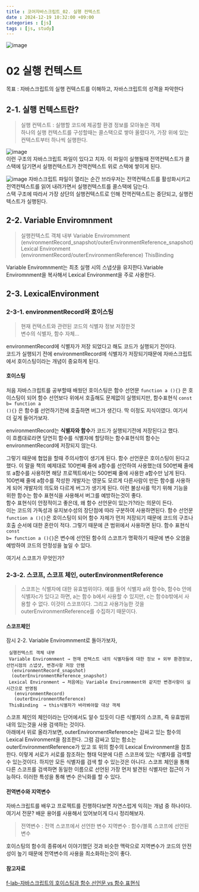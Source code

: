 ```yaml
---
title : 코어자바스크립트_02. 실행 컨텍스트
date : 2024-12-19 10:32:00 +09:00
categories : [js]
tags : [js, study] 
---
```

![image](https://github.com/user-attachments/assets/99796d0c-76c8-4d88-b3a8-22641a8edc94)
# 02 실행 컨텍스트
목표 : 자바스크립트의 실행 컨텍스트를 이해하고, 자바스크립트의 성격을 파악한다
## 2-1. 실행 컨텍스트란?
> 실행 컨텍스트 : 실행할 코드에 제공할 환경 정보를 모아놓은 객체 <br>
> 하나의 실행 컨텍스트를 구성할때는 콜스택으로 쌓아 올렸다가, 가장 위에 있는 컨텍스트부터 하나씩 실행한다.

![image](https://github.com/user-attachments/assets/ad423630-776b-4e9f-870f-732ed3890261)
 <br>
이런 구조의 자바스크립트 파일이 있다고 치자. 이 파일이 실행될때 전역컨텍스트가 콜스택에 담기면서 실행컨텍스트가 전역컨텍스트 위로 스택에 쌓이게 된다.

![image](https://github.com/user-attachments/assets/827a81ed-c56a-4e7e-bacc-ddf2ea1d108b)
자바스크립트 파일이 열리는 순간 브라우저는 전역컨텍스트를 활성화시키고 전역컨텍스트를 읽어 내려가면서 실행컨텍스트를 콜스택에 담는다. <br>
스택 구조에 따라서 가장 상단의 실행컨텍스트로 인해 전역컨텍스트는 중단되고, 실행컨텍스트가 실행된다. 


## 2-2. Variable Enviromnment
> 실행컨텍스트 객체 내부
> Variable Enviromnment (environmentRecord_snapshot/outerEnvironmentReference_snapshot)
> Lexical Environment (environmentRecord/outerEnvironmentReference)
> ThisBinding

Variable Enviromnment는 최초 실행 시의 스냅샷을 유지한다.Variable Enviromnment을 복사해서  Lexical Environment을 주로 사용한다.


## 2-3. LexicalEnvironment
### 2-3-1. environmentRecord와 호이스팅
> 현재 컨텍스트와 관련된 코드의 식별자 정보 저장한것<br/>
변수의 식별자, 함수 자체...

environmentRecord에 식별자가 저장 되었다고 해도 코드가 실행되기 전이다. <br/>
코드가 실행되기 전에 environmentRecord에 식별자가 저장되기때문에 자바스크립트에서 호이스팅이라는 개념이 중요하게 된다.

#### 호이스팅
처음 자바스크립트를 공부할때 배웠던 호이스팅은 함수 선언문 <code>function a (){}</code> 은 호이스팅이 되어 함수 선언보다 위에서 호출해도 문제없이 실행되지만, 함수표현식 <code>const b= function a (){}</code> 은 함수를 선언하기전에 호출하면 버그가 생긴다. 딱 이정도 지식이였다.
여기서 더 깊게 들어가보자.

environmentRecord는 <b>식별자와 함수</b>가 코드가 실행되기전에 저장된다고 했다. <br/>
이 흐름대로라면 당연히 함수를 식별자에 할당하는 함수표현식의 함수는 environmentRecord에 저장되지 않는다.

그렇기 때문에 협업을 할때 주의사항이 생기게 된다. 
함수 선언문은 호이스팅이 된다고 했다. 이 말을 책의 예제대로 100번째 줄에 a함수를 선언하여 사용했는데 500번째 줄에 또 a함수를 사용하면 해당 프로젝트에서는 500번째 줄에 사용한 a함수만 남게 된다. 100번째 줄에 a함수를 작성한 개발자는 영문도 모르게 다른사람이 만든 함수를 사용하게 되어 개발자의 의도와 다르게 버그가 생기게 된다. 이런 불상사를 막기 위해 기능을 위한 함수는 함수 표현식을 사용해서 버그를 예방하는것이 좋다. 
<br/> 함수 표현식이 안정적이고 좋은데, 왜 함수 선언문이 있는가?라는 의문이 든다. <br/>
이는 코드의 가독성과 유지보수성의 장단점에 따라 구분하여 사용하면된다.
함수 선언문 <code>function a (){}</code>은 호이스팅이 되어 함수 자체가 먼저 저장되기 때문에 코드의 구조나 호출 순서에 대한 혼란이 적다. 그렇기 때문에 큰 범위에서 사용하면 된다.
함수 표현식 <code>const b= function a (){}</code>은 변수에 선언된 함수의 스코프가 명확하기 때문에 변수 오염을 예방하여 코드의 안정성을 높일 수 있다.

여기서 스코프가 무엇인가?
### 2-3-2. 스코프, 스코프 체인, outerEnvironmentReference
> 스코프는 식별자에 대한 유효범위이다.
예를 들어 식별자 a와 함수b, 함수b 안에 식별자c가 있다고 하면, a는 함수 b에서 사용할 수 있지만, c는 함수b밖에서 사용할 수 없다. 이것이 스코프이다. 그리고 사용가능한 것을 outerEnvironmentReference를 수집하기 때문이다.

#### 스코프체인
잠시  2-2. Variable Enviromnment로 돌아가보자, <br/>
```
 실행컨텍스트 객체 내부
 Variable Enviromnment → 현재 컨텍스트 내의 식별자들에 대한 정보 + 외부 환경정보, 선언시점의 스냅샷, 변경사항 저장 안됌
  (environmentRecord_snapshot)
  (outerEnvironmentReference_snapshot)
 Lexical Environment → 처음에는 Variable Enviromnment와 같지만 변경사항이 실시간으로 반영됨
   (environmentRecord)
   (outerEnvironmentReference)
 ThisBinding  → this식별자가 바라봐야할 대상 객체
```
스코프 체인의 체인이라는 단어에서도 알수 있듯이 다른 식별자의 스코프, 즉 유효범위 내의 있는것을 사용 검색하는 것이다. <br />
아래에서 위로 올라가보면, outerEnvironmentReference는 감싸고 있는 함수의 Lexical Environment을 참조한다. 그럼 감싸고 있는 함소는 outerEnvironmentReference가 있고 또 위의 함수의 Lexical Environment을 참조한다. 이렇게 서로가 서로를 참조하는 형태 덕분에 다른 스코프에 있는 식별자를 검색할 수 있는것이다.
하지만 모든 식별자를 검색 할 수 있는것은 아니다. 스코프 체인을 통해 다른 스코프를 검색하면 동일한 이름으로 선언된 가장 먼저 발견된 식별자만 접근이 가능하다. 이러한 특성을 통해 변수 은닉화를 할 수 있다.

#### 전역변수와 지역변수
자바스크립트를 배우고 프로젝트를 진행하다보면 자연스럽게 익히는 개념 중 하나이다.<br/>
여기서 전문? 배운 용어를 사용해서 있어보이게 다시 정리해보자.<br/>
> 전역변수 : 전역 스코프에서 선언한 변수
> 지역변수 : 함수/블록 스코프에 선언된 변수

호이스팅의 함수의 종류에서 이야기했던 것과 비슷한 맥락으로 지역변수가 코드의 안전성이 높기 때문에 전역변수의 사용을 최소화하는것이 좋다.

#### 참고자료
[f-lab-자바스크립트의 호이스팅과 함수 선언문 vs 함수 표현식](https://f-lab.kr/insight/javascript-hoisting-function-declaration-vs-function-expression-20240704?gad_source=1&gclid=Cj0KCQiA9667BhDoARIsANnamQaD3F3_O4qY1s6NUAasMx2CTsPep8iuEKmIgiEENTZvuuoqh37DWp4aArchEALw_wcB)
